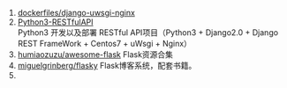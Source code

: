 1. [dockerfiles/django-uwsgi-nginx](https://github.com/dockerfiles/django-uwsgi-nginx)
2. [Python3-RESTfulAPI](https://github.com/herry-zhang/Python3-RESTfulAPI)    
Python3 开发以及部署 RESTful API项目（Python3 + Django2.0 + Django REST FrameWork + Centos7 + uWsgi + Nginx）
3. [humiaozuzu/awesome-flask](https://github.com/humiaozuzu/awesome-flask)
Flask资源合集
4. [miguelgrinberg/flasky](https://github.com/miguelgrinberg/flasky)
Flask博客系统，配套书籍。
5. 

